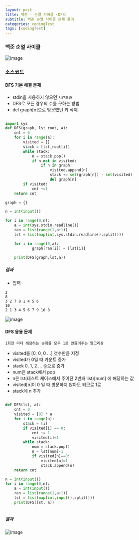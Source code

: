 ```yaml
---
layout: post
title: 백준 - 순열 사이클 (DFS)
subtitle: 백준 순열 사이클 문제 풀이 
categories: codingTest
tags: [codingTest]
---
```


### 백준 순열 사이클

![image](https://user-images.githubusercontent.com/62547169/144688571-b67de9b1-324d-49aa-861d-5ec59064716c.png)


### 소스코드
 
#### DFS 기본 해결 문제

- stdin을 사용하지 않으면 `시간초과`
- DFS로 모든 경우의 수를 구하는 방법
- del graph[n]으로 방문했던 키 삭제

```python

import sys
def DFS(graph, lst_root, a):
    cnt = 0
    for i in range(a):
        visited = []
        stack = [lst_root[i]]
        while stack:        
            n = stack.pop()
            if n not in visited:       
                if n in graph:
                    visited.append(n)
                    stack += set(graph[n]) - set(visited)
                    del graph[n]
        if visited:
            cnt +=1
    return cnt

graph = {}

n = int(input())

for i in range(0,n):
    a = int(sys.stdin.readline())
    ran = list(range(1,a+1))
    lst = list(map(int,sys.stdin.readline().split()))

    for i in range(0,a):
            graph[ran[i]] = [lst[i]]
            
    print(DFS(graph,lst,a))

```

##### 결과

- 입력

```
2
8
3 2 7 8 1 4 5 6
10
2 1 3 4 5 6 7 9 10 8
```

![image](https://user-images.githubusercontent.com/62547169/144690942-ee8fbfef-4298-4874-ab89-ddc119807200.png)




#### DFS 응용 문제

```
1회전 마다 해당하는 순회를 모두 1로 만들어주는 알고리즘
```


- visited를 [0, 0, 0 ...] 갯수만큼 지정
- visited가 0일 때 카운트 증가
- stack 0, 1, 2 ... 순으로 증가
- num은 stack에서 pop
- n은 lst(테스트 케이스에서 주어진 2번째 list)[num] 에 해당하는 값
- visited[n]이 0 일 때 방문하지 않아도 되므로 1로
- stack에 n 추가

```python

def DFS(lst, a):
    cnt = 0
    visited = [0] * a
    for i in range(a):        
        stack = [i]
        if visited[i] == 0:
            cnt += 1
            visited[i]=1
        while stack:
            num = stack.pop()
            n = lst[num]-1
            if visited[n]==0:
                visited[n]=1
                stack.append(n)
    return cnt

n = int(input())
for i in range(0,n):
    a = int(input())
    ran = list(range(1,a+1))
    lst = list(map(int,input().split()))
    print(DFS(lst, a))
    
```


##### 결과



![image](https://user-images.githubusercontent.com/62547169/144691046-341d27c6-e94a-4ef5-a113-400ebceb08f1.png)



